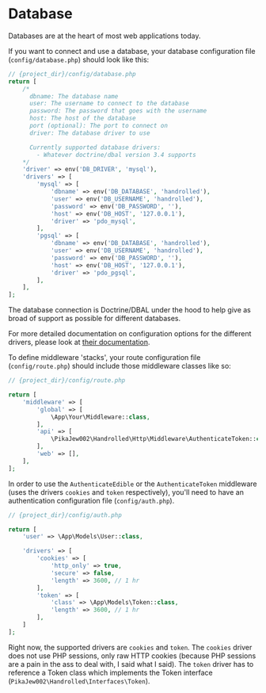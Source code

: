 # Database

Databases are at the heart of most web applications today.

If you want to connect and use a database, your database configuration file (`config/database.php`) should look like this:

```php
// {project_dir}/config/database.php
return [
    /*
      dbname: The database name
      user: The username to connect to the database
      password: The password that goes with the username
      host: The host of the database
      port (optional): The port to connect on
      driver: The database driver to use

      Currently supported database drivers:
        - Whatever doctrine/dbal version 3.4 supports
    */
    'driver' => env('DB_DRIVER', 'mysql'),
    'drivers' => [
        'mysql' => [
            'dbname' => env('DB_DATABASE', 'handrolled'),
            'user' => env('DB_USERNAME', 'handrolled'),
            'password' => env('DB_PASSWORD', ''),
            'host' => env('DB_HOST', '127.0.0.1'),
            'driver' => 'pdo_mysql',
        ],
        'pgsql' => [
            'dbname' => env('DB_DATABASE', 'handrolled'),
            'user' => env('DB_USERNAME', 'handrolled'),
            'password' => env('DB_PASSWORD', ''),
            'host' => env('DB_HOST', '127.0.0.1'),
            'driver' => 'pdo_pgsql',
        ],
    ],
];
```

The database connection is Doctrine/DBAL under the hood to help give as broad of support as possible for different databases.

For more detailed documentation on configuration options for the different drivers, please look at [their documentation](https://www.doctrine-project.org/projects/doctrine-dbal/en/latest/index.html).

To define middleware 'stacks', your route configuration file (`config/route.php`) should include those middleware classes like so:

```php
// {project_dir}/config/route.php

return [
    'middleware' => [
        'global' => [
            \App\Your\Middleware::class,
        ],
        'api' => [
            \PikaJew002\Handrolled\Http\Middleware\AuthenticateToken::class,
        ],
        'web' => [],
    ],
];
```

In order to use the `AuthenticateEdible` or the `AuthenticateToken` middleware (uses the drivers `cookies` and `token` respectively), you'll need to have an authentication configuration file (`config/auth.php`).

```php
// {project_dir}/config/auth.php

return [
    'user' => \App\Models\User::class,

    'drivers' => [
        'cookies' => [
            'http_only' => true,
            'secure' => false,
            'length' => 3600, // 1 hr
        ],
        'token' => [
            'class' => \App\Models\Token::class,
            'length' => 3600, // 1 hr
        ],
    ]
];
```

Right now, the supported drivers are `cookies` and `token`.
The `cookies` driver does not use PHP sessions, only raw HTTP cookies (because PHP sessions are a pain in the ass to deal with, I said what I said).
The `token` driver has to reference a Token class which implements the Token interface (`PikaJew002\Handrolled\Interfaces\Token`).

